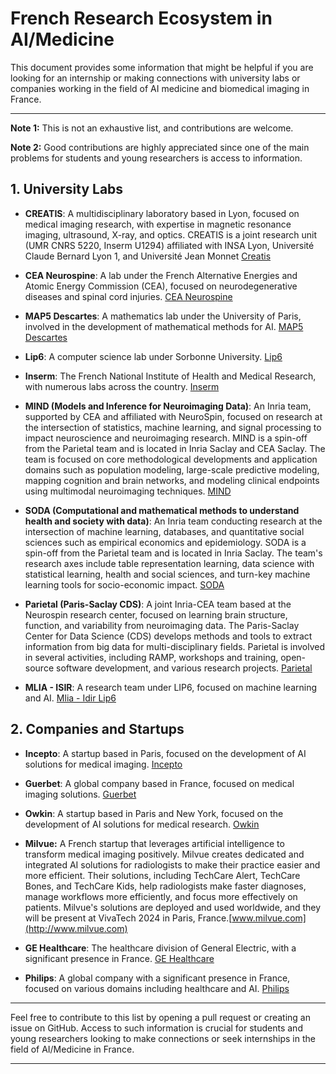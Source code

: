 
# French Research Ecosystem in AI/Medicine

This document provides some information that might be helpful if you are looking for an internship or making connections with university labs or companies working in the field of AI medicine and biomedical imaging in France.

---

**Note 1:** This is not an exhaustive list, and contributions are welcome.

**Note 2:** Good contributions are highly appreciated since one of the main problems for students and young researchers is access to information.

## 1. University Labs

- **CREATIS**: A multidisciplinary laboratory based in Lyon, focused on medical imaging research, with expertise in magnetic resonance imaging, ultrasound, X-ray, and optics. CREATIS is a joint research unit (UMR CNRS 5220, Inserm U1294) affiliated with INSA Lyon, Université Claude Bernard Lyon 1, and Université Jean Monnet [Creatis](http://www.creatis.insa-lyon.fr/)

- **CEA Neurospine**: A lab under the French Alternative Energies and Atomic Energy Commission (CEA), focused on neurodegenerative diseases and spinal cord injuries. [CEA Neurospine](https://www.cea.fr/english)

- **MAP5 Descartes**: A mathematics lab under the University of Paris, involved in the development of mathematical methods for AI. [MAP5 Descartes](http://map5.sorbonne-universite.fr/)

- **Lip6**: A computer science lab under Sorbonne University. [Lip6](https://www.lip6.fr/)

- **Inserm**: The French National Institute of Health and Medical Research, with numerous labs across the country. [Inserm](https://www.inserm.fr/en)

- **MIND (Models and Inference for Neuroimaging Data)**: An Inria team, supported by CEA and affiliated with NeuroSpin, focused on research at the intersection of statistics, machine learning, and signal processing to impact neuroscience and neuroimaging research. MIND is a spin-off from the Parietal team and is located in Inria Saclay and CEA Saclay. The team is focused on core methodological developments and application domains such as population modeling, large-scale predictive modeling, mapping cognition and brain networks, and modeling clinical endpoints using multimodal neuroimaging techniques. [MIND](https://team.inria.fr/mind/)

- **SODA (Computational and mathematical methods to understand health and society with data)**: An Inria team conducting research at the intersection of machine learning, databases, and quantitative social sciences such as empirical economics and epidemiology. SODA is a spin-off from the Parietal team and is located in Inria Saclay. The team's research axes include table representation learning, data science with statistical learning, health and social sciences, and turn-key machine learning tools for socio-economic impact. [SODA](https://team.inria.fr/soda/)

- **Parietal (Paris-Saclay CDS)**: A joint Inria-CEA team based at the Neurospin research center, focused on learning brain structure, function, and variability from neuroimaging data. The Paris-Saclay Center for Data Science (CDS) develops methods and tools to extract information from big data for multi-disciplinary fields. Parietal is involved in several activities, including RAMP, workshops and training, open-source software development, and various research projects. [Parietal](https://team.inria.fr/parietal/)

- **MLIA - ISIR**: A research team under LIP6, focused on machine learning and AI. [Mlia - Idir Lip6](https://www.isir.upmc.fr/equipes/mlia/)

## 2. Companies and Startups

- **Incepto**: A startup based in Paris, focused on the development of AI solutions for medical imaging. [Incepto](https://incepto-medical.com/)

- **Guerbet**: A global company based in France, focused on medical imaging solutions. [Guerbet](https://www.guerbet.com/)

- **Owkin**: A startup based in Paris and New York, focused on the development of AI solutions for medical research. [Owkin](https://www.owkin.com/)

- **Milvue:** A French startup that leverages artificial intelligence to transform medical imaging positively. Milvue creates dedicated and integrated AI solutions for radiologists to make their practice easier and more efficient. Their solutions, including TechCare Alert, TechCare Bones, and TechCare Kids, help radiologists make faster diagnoses, manage workflows more efficiently, and focus more effectively on patients. Milvue's solutions are deployed and used worldwide, and they will be present at VivaTech 2024 in Paris, France.[www.milvue.com](http://www.milvue.com)
- **GE Healthcare**: The healthcare division of General Electric, with a significant presence in France. [GE Healthcare](https://www.gehealthcare.com/fr)

- **Philips**: A global company with a significant presence in France, focused on various domains including healthcare and AI. [Philips](https://www.philips.fr/)

---

Feel free to contribute to this list by opening a pull request or creating an issue on GitHub. Access to such information is crucial for students and young researchers looking to make connections or seek internships in the field of AI/Medicine in France.

---
